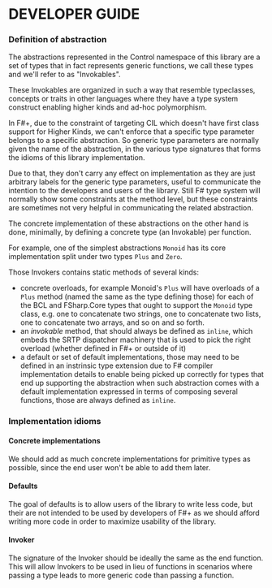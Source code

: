 # DEVELOPER GUIDE



### Definition of abstraction

The abstractions represented in the Control namespace of this library are a set of types that in fact represents generic functions, we call these types and we'll refer to as "Invokables".

These Invokables are organized in such a way that resemble typeclasses, concepts or traits in other languages where they have a type system construct enabling higher kinds and ad-hoc polymorphism.

In F#+, due to the constraint of targeting CIL which doesn't have first class support for Higher Kinds, we can't enforce that a specific type parameter belongs to a specific abstraction. So generic type parameters are normally given the name of the abstraction, in the various type signatures that forms the idioms of this library implementation.

Due to that, they don't carry any effect on implementation as they are just arbitrary labels for the generic type parameters, useful to communicate the intention to the developers and users of the library. Still F# type system will normally show some constraints at the method level, but these constraints are sometimes not very helpful in communicating the related abstraction.

The concrete implementation of these abstractions on the other hand is done, minimally, by defining a concrete type (an Invokable) per function.

For example, one of the simplest abstractions `Monoid` has its core implementation split under two types `Plus` and `Zero`.

Those Invokers contains static methods of several kinds:

* concrete overloads, for example Monoid's `Plus` will have overloads of a `Plus` method (named the same as the type defining those) for each of the BCL and FSharp.Core types that ought to support the `Monoid` type class, e.g. one to concatenate two strings, one to concatenate two lists, one to concatenate two arrays, and so on and so forth.
* an _invokable_ method, that should always be defined as `inline`, which embeds the SRTP dispatcher machinery that is used to pick the right overload (whether defined in F#+ or outside of it)
* a default or set of default implementations, those may need to be defined in an instrinsic type extension due to F# compiler implementation details to enable being picked up correctly for types that end up supporting the abstraction when such abstraction comes with a default implementation expressed in terms of composing several functions, those are always defined as `inline`.

### Implementation idioms

#### Concrete implementations

We should add as much concrete implementations for primitive types as possible, since the end user won't be able to add them later.

#### Defaults

The goal of defaults is to allow users of the library to write less code, but their are not intended to be used by developers of F#+ as we should afford writing more code in order to maximize usability of the library.

#### Invoker

The signature of the Invoker should be ideally the same as the end function. This will allow Invokers to be used in lieu of functions in scenarios where passing a type leads to more generic code than passing a function.
